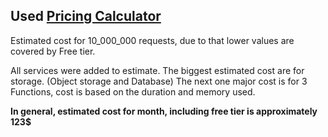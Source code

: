## Used [Pricing Calculator](https://calculator.aws/)
Estimated cost for 10_000_000 requests, due to that lower values are covered by Free tier.

All services were added to estimate. 
The biggest estimated cost are for storage. (Object storage and Database)
The next one major cost is for 3 Functions, cost is based on the duration and memory used.

**In general, estimated cost for month, including free tier is approximately 123$** 

